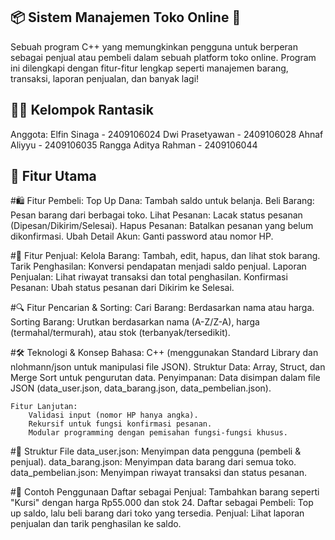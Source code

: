 ## 📦 Sistem Manajemen Toko Online 🛒

Sebuah program C++ yang memungkinkan pengguna untuk berperan sebagai penjual atau pembeli dalam sebuah platform toko online. Program ini dilengkapi dengan fitur-fitur lengkap seperti manajemen barang, transaksi, laporan penjualan, dan banyak lagi!

## 🧑‍💻 Kelompok Rantasik

Anggota:
    Elfin Sinaga         - 2409106024
    Dwi Prasetyawan      - 2409106028
    Ahnaf Aliyyu         - 2409106035
    Rangga Aditya Rahman - 2409106044

## 🌟 Fitur Utama

#🛍️ Fitur Pembeli:
    Top Up Dana: Tambah saldo untuk belanja.
    Beli Barang: Pesan barang dari berbagai toko.
    Lihat Pesanan: Lacak status pesanan (Dipesan/Dikirim/Selesai).
    Hapus Pesanan: Batalkan pesanan yang belum dikonfirmasi.
    Ubah Detail Akun: Ganti password atau nomor HP.

#🏪 Fitur Penjual:
    Kelola Barang: Tambah, edit, hapus, dan lihat stok barang.
    Tarik Penghasilan: Konversi pendapatan menjadi saldo penjual.
    Laporan Penjualan: Lihat riwayat transaksi dan total penghasilan.
    Konfirmasi Pesanan: Ubah status pesanan dari Dikirim ke Selesai.

#🔍 Fitur Pencarian & Sorting:
    Cari Barang: Berdasarkan nama atau harga.
    Sorting Barang: Urutkan berdasarkan nama (A-Z/Z-A), harga (termahal/termurah), atau stok (terbanyak/tersedikit).

#🛠️ Teknologi & Konsep
    Bahasa: C++ (menggunakan Standard Library dan nlohmann/json untuk manipulasi file JSON).
    Struktur Data: Array, Struct, dan Merge Sort untuk pengurutan data.
    Penyimpanan: Data disimpan dalam file JSON (data_user.json, data_barang.json, data_pembelian.json).

    Fitur Lanjutan:
        Validasi input (nomor HP hanya angka).
        Rekursif untuk fungsi konfirmasi pesanan.
        Modular programming dengan pemisahan fungsi-fungsi khusus.

#📂 Struktur File
    data_user.json: Menyimpan data pengguna (pembeli & penjual).
    data_barang.json: Menyimpan data barang dari semua toko.
    data_pembelian.json: Menyimpan riwayat transaksi dan status pesanan.

#📝 Contoh Penggunaan
    Daftar sebagai Penjual:
        Tambahkan barang seperti "Kursi" dengan harga Rp55.000 dan stok 24.
    Daftar sebagai Pembeli:
        Top up saldo, lalu beli barang dari toko yang tersedia.
    Penjual:
        Lihat laporan penjualan dan tarik penghasilan ke saldo.
